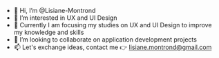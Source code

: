 - 👋 Hi, I’m @Lisiane-Montrond
- 👀 I’m interested in UX and UI Design
- 🌱 Currently I am focusing my studies on UX and UI Design to improve my knowledge and skills
- 💞️ I’m looking to collaborate on application development projects
- 📫 Let's exchange ideas, contact me 👉 lisiane.montrond@gmail.com

<!---
Lisiane-Montrond/Lisiane-Montrond is a ✨ special ✨ repository because its `README.md` (this file) appears on your GitHub profile.
You can click the Preview link to take a look at your changes.
--->
